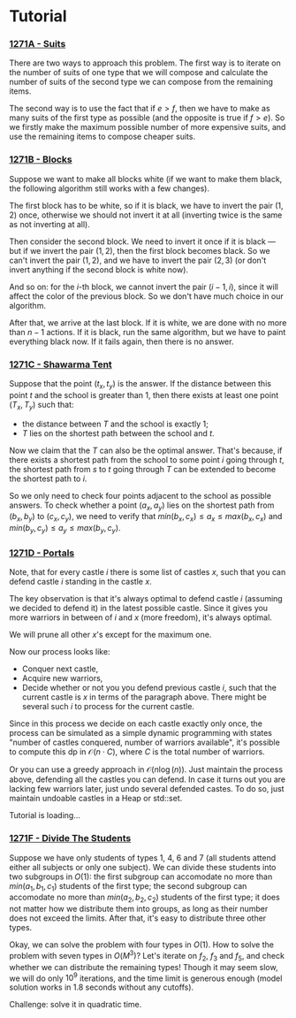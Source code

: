 # Tutorial


### [1271A - Suits](../problems/A._Suits.md "Codeforces Round 608 (Div. 2)")

There are two ways to approach this problem. The first way is to iterate on the number of suits of one type that we will compose and calculate the number of suits of the second type we can compose from the remaining items.

The second way is to use the fact that if $e > f$, then we have to make as many suits of the first type as possible (and the opposite is true if $f > e$). So we firstly make the maximum possible number of more expensive suits, and use the remaining items to compose cheaper suits.

 
### [1271B - Blocks](../problems/B._Blocks.md "Codeforces Round 608 (Div. 2)")

Suppose we want to make all blocks white (if we want to make them black, the following algorithm still works with a few changes).

The first block has to be white, so if it is black, we have to invert the pair $(1, 2)$ once, otherwise we should not invert it at all (inverting twice is the same as not inverting at all).

Then consider the second block. We need to invert it once if it is black — but if we invert the pair $(1, 2)$, then the first block becomes black. So we can't invert the pair $(1, 2)$, and we have to invert the pair $(2, 3)$ (or don't invert anything if the second block is white now).

And so on: for the $i$-th block, we cannot invert the pair $(i - 1, i)$, since it will affect the color of the previous block. So we don't have much choice in our algorithm.

After that, we arrive at the last block. If it is white, we are done with no more than $n - 1$ actions. If it is black, run the same algorithm, but we have to paint everything black now. If it fails again, then there is no answer.

 
### [1271C - Shawarma Tent](../problems/C._Shawarma_Tent.md "Codeforces Round 608 (Div. 2)")

Suppose that the point $(t_x, t_y)$ is the answer. If the distance between this point $t$ and the school is greater than $1$, then there exists at least one point $(T_x, T_y)$ such that:

* the distance between $T$ and the school is exactly $1$;
* $T$ lies on the shortest path between the school and $t$.

Now we claim that the $T$ can also be the optimal answer. That's because, if there exists a shortest path from the school to some point $i$ going through $t$, the shortest path from $s$ to $t$ going through $T$ can be extended to become the shortest path to $i$.

So we only need to check four points adjacent to the school as possible answers. To check whether a point $(a_x, a_y)$ lies on the shortest path from $(b_x, b_y)$ to $(c_x, c_y)$, we need to verify that $min(b_x, c_x) \le a_x \le max(b_x, c_x)$ and $min(b_y, c_y) \le a_y \le max(b_y, c_y)$.

 
### [1271D - Portals](../problems/D._Portals.md "Codeforces Round 608 (Div. 2)")

Note, that for every castle $i$ there is some list of castles $x$, such that you can defend castle $i$ standing in the castle $x$.

The key observation is that it's always optimal to defend castle $i$ (assuming we decided to defend it) in the latest possible castle. Since it gives you more warriors in between of $i$ and $x$ (more freedom), it's always optimal.

We will prune all other $x$'s except for the maximum one.

Now our process looks like: 

* Conquer next castle,
* Acquire new warriors,
* Decide whether or not you you defend previous castle $i$, such that the current castle is $x$ in terms of the paragraph above. There might be several such $i$ to process for the current castle.

Since in this process we decide on each castle exactly only once, the process can be simulated as a simple dynamic programming with states "number of castles conquered, number of warriors available", it's possible to compute this dp in $\mathcal{O}(n \cdot C)$, where $C$ is the total number of warriors.

Or you can use a greedy approach in $\mathcal{O}(n \log(n))$. Just maintain the process above, defending all the castles you can defend. In case it turns out you are lacking few warriors later, just undo several defended castes. To do so, just maintain undoable castles in a Heap or std::set.

 Tutorial is loading... 
### [1271F - Divide The Students](../problems/F._Divide_The_Students.md "Codeforces Round 608 (Div. 2)")

Suppose we have only students of types $1$, $4$, $6$ and $7$ (all students attend either all subjects or only one subject). We can divide these students into two subgroups in $O(1)$: the first subgroup can accomodate no more than $min(a_1, b_1, c_1)$ students of the first type; the second subgroup can accomodate no more than $min(a_2, b_2, c_2)$ students of the first type; it does not matter how we distribute them into groups, as long as their number does not exceed the limits. After that, it's easy to distribute three other types.

Okay, we can solve the problem with four types in $O(1)$. How to solve the problem with seven types in $O(M^3)$? Let's iterate on $f_2$, $f_3$ and $f_5$, and check whether we can distribute the remaining types! Though it may seem slow, we will do only $10^9$ iterations, and the time limit is generous enough (model solution works in 1.8 seconds without any cutoffs).

Challenge: solve it in quadratic time.

